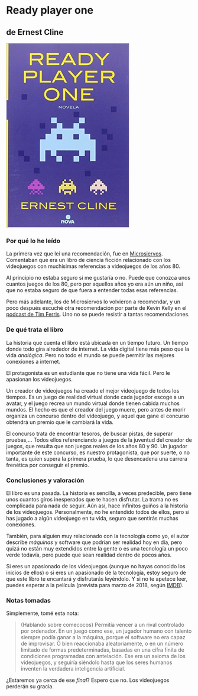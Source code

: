 ﻿# Ready player one
## de Ernest Cline

[![Ready player one](img/ready-player-one.jpg)](https://www.amazon.es/Ready-player-one-Grandes-novelas/dp/8466649174/)

### Por qué lo he leído

La primera vez que leí una recomendación, fue en [Microsiervos]. Comentaban que
era un libro de ciencia ficción relacionado con los videojuegos con muchísimas
referencias a videojuegos de los años 80.

Al principio no estaba seguro si me gustaría o no. Puede que conozca unos
cuantos juegos de los 80, pero por aquellos años yo era aún un niño, así que no
estaba seguro de que fuera a entender todas esas referencias.

Pero más adelante, los de Microsiervos lo volvieron a recomendar, y un poco
después escuché otra recomendación por parte de Kevin Kelly en el [podcast de
Tim Ferris]. Uno no se puede resistir a tantas recomendaciones.

### De qué trata el libro

La historia que cuenta el libro está ubicada en un tiempo futuro. Un tiempo
donde todo gira alrededor de internet. La vida digital tiene más peso que la
vida *analógica*. Pero no todo el mundo se puede permitir las mejores
conexiones a internet.

El protagonista es un estudiante que no tiene una vida fácil. Pero le apasionan
los videojuegos.

Un creador de videojuegos ha creado el mejor videojuego de todos los tiempos.
Es un juego de realidad virtual donde cada jugador escoge a un avatar, y el
juego recrea un mundo virtual donde tienen cabida muchos mundos. El hecho es
que el creador del juego muere, pero antes de morir organiza un concurso dentro
del videojuego, y aquel que gane el concurso obtendrá un premio que le cambiará
la vida.

El concurso trata de encontrar tesoros, de buscar pistas, de superar
pruebas,... Todos ellos referenciando a juegos de la juventud del creador de
juegos, que resulta que son juegos reales de los años 80 y 90. Un jugador
importante de este concurso, es nuestro protagonista, que por suerte, o no
tanta, es quien supera la primera prueba, lo que desencadena una carrera
frenética por conseguir el premio.

### Conclusiones y valoración

El libro es una pasada. La historia es sencilla, a veces predecible, pero tiene
unos cuantos giros inesperados que te hacen disfrutar. La trama no es
complicada para nada de seguir. Aún así, hace infinitos guiños a la historia de
los videojuegos. Personalmente, no he entendido todos de ellos, pero si has
jugado a algún videojuego en tu vida, seguro que sentirás muchas conexiones.

También, para alguien muy relacionado con la tecnología como yo, el autor
describe *máquinas* y software que podrían ser realidad hoy en día, pero quizá
no están muy extendidos entre la gente o es una tecnología un poco verde
todavía, pero puede que sean realidad dentro de pocos años.

Si eres un apasionado de los videojuegos (aunque no hayas conocido los inicios
de ellos) o si eres un apasionado de la tecnología, estoy seguro de que este
libro te encantará y disfrutarás leyéndolo. Y si no te apetece leer, puedes
esperar a la película (prevista para marzo de 2018, según [IMDB]).

### Notas tomadas

Simplemente, tomé esta nota:

> (Hablando sobre comecocos) Permitía vencer a un rival controlado por
> ordenador. En un juego como ese, un jugador humano con talento siempre podía
> ganar a la máquina, porque el software no era capaz de improvisar. O bien
> reaccionaba aleatoriamente, o en un número limitado de formas
> predeterminadas, basadas en una cifra finita de condiciones programadas con
> antelación. Ese era un axioma de los videojuegos, y seguiría siéndolo hasta
> que los seres humanos inventen la verdadera inteligencia artificial.

¿Estaremos ya cerca de ese *final*? Espero que no. Los videojuegos perderán su
gracia.

[IMDB]: http://www.imdb.com/title/tt1677720/?ref_=nv_sr_1
[Microsiervos]: http://microsiervos.com/
[podcast de Tim Ferris]: http://fourhourworkweek.com/2016/06/05/kevin-kelly-ai-virtual-reality-and-the-inevitable

